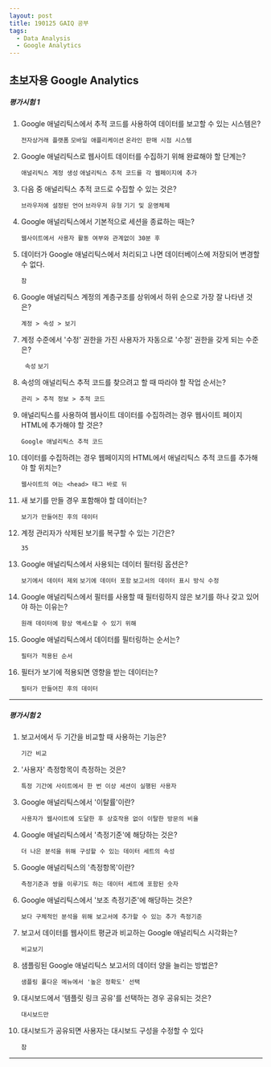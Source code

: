 ```yaml
---
layout: post
title: 190125 GAIQ 공부
tags:
  - Data Analysis
  - Google Analytics
---
```


## 초보자용 Google Analytics

##### 평가시험 1

1. Google 애널리틱스에서 추적 코드를 사용하여 데이터를 보고할 수 있는 시스템은?

    `전자상거래 플랫폼` `모바일 애플리케이션` `온라인 판매 시점 시스템`

2. Google 애널리틱스로 웹사이트 데이터를 수집하기 위해 완료해야 할 단계는?

    `애널리틱스 계정 생성` `애널리틱스 추적 코드를 각 웹페이지에 추가`

3. 다음 중 애널리틱스 추적 코드로 수집할 수 있는 것은?

    `브라우저에 설정된 언어` `브라우저 유형` `기기 및 운영체제`

4. Google 애널리틱스에서 기본적으로 세션을 종료하는 때는?

    `웹사이트에서 사용자 활동 여부와 관계없이 30분 후`

5. 데이터가 Google 애널리틱스에서 처리되고 나면 데이터베이스에 저장되어 변경할 수 없다.

	 `참`

6. Google 애널리틱스 계정의 계층구조를 상위에서 하위 순으로 가장 잘 나타낸 것은?

	 `계정 > 속성 > 보기`

7. 계정 수준에서 '수정' 권한을 가진 사용자가 자동으로 '수정' 권한을 갖게 되는 수준은?

	 ` 속성` `보기`

8. 속성의 애널리틱스 추적 코드를 찾으려고 할 때 따라야 할 작업 순서는?

	 `관리 > 추적 정보 > 추적 코드`

9. 애널리틱스를 사용하여 웹사이트 데이터를 수집하려는 경우 웹사이트 페이지 HTML에 추가해야 할 것은?

	 `Google 애널리틱스 추적 코드`

10. 데이터를 수집하려는 경우 웹페이지의 HTML에서 애널리틱스 추적 코드를 추가해야 할 위치는?

	 `웹사이트의 여는 <head> 태그 바로 뒤`

11. 새 보기를 만들 경우 포함해야 할 데이터는?

	 `보기가 만들어진 후의 데이터`

12. 계정 관리자가 삭제된 보기를 복구할 수 있는 기간은?

	 `35`

13. Google 애널리틱스에서 사용되는 데이터 필터링 옵션은?

	 `보기에서 데이터 제외` `보기에 데이터 포함` `보고서의 데이터 표시 방식 수정`

14. Google 애널리틱스에서 필터를 사용할 때 필터링하지 않은 보기를 하나 갖고 있어야 하는 이유는?

	 `원래 데이터에 항상 액세스할 수 있기 위해`

15. Google 애널리틱스에서 데이터를 필터링하는 순서는?

	 `필터가 적용된 순서`

16. 필터가 보기에 적용되면 영향을 받는 데이터는?

	 `필터가 만들어진 후의 데이터`

------

##### 평가시험 2

1. 보고서에서 두 기간을 비교할 때 사용하는 기능은?

    `기간 비교`

2. '사용자' 측정항목이 측정하는 것은? 

   `특정 기간에 사이트에서 한 번 이상 세션이 실행된 사용자`

3. Google 애널리틱스에서 '이탈률'이란?

    `사용자가 웹사이트에 도달한 후 상호작용 없이 이탈한 방문의 비율`

4. Google 애널리틱스에서 '측정기준'에 해당하는 것은? 

   `더 나은 분석을 위해 구성할 수 있는 데이터 세트의 속성`

5. Google 애널리틱스의 '측정항목'이란?

   `측정기준과 쌍을 이루기도 하는 데이터 세트에 포함된 숫자`

6. Google 애널리틱스에서 '보조 측정기준'에 해당하는 것은? 

   `보다 구체적인 분석을 위해 보고서에 추가할 수 있는 추가 측정기준`

7. 보고서 데이터를 웹사이트 평균과 비교하는 Google 애널리틱스 시각화는? 

   `비교보기`

8. 샘플링된 Google 애널리틱스 보고서의 데이터 양을 늘리는 방법은? 

   `샘플링 풀다운 메뉴에서 '높은 정확도' 선택`

9. 대시보드에서 '템플릿 링크 공유'를 선택하는 경우 공유되는 것은? 

   `대시보드만`

10. 대시보드가 공유되면 사용자는 대시보드 구성을 수정할 수 있다

    `참`

------

